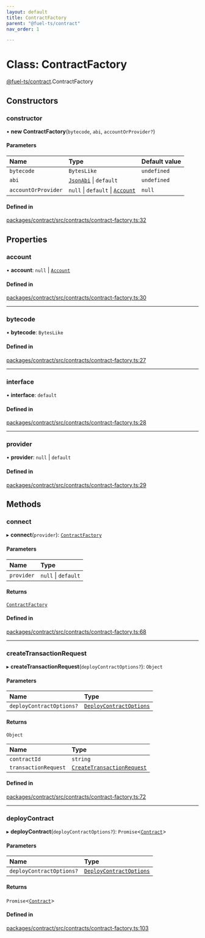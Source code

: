 ```yaml
---
layout: default
title: ContractFactory
parent: "@fuel-ts/contract"
nav_order: 1

---
```


# Class: ContractFactory

[@fuel-ts/contract](../index.md).ContractFactory

## Constructors

### constructor

• **new ContractFactory**(`bytecode`, `abi`, `accountOrProvider?`)

#### Parameters

| Name | Type | Default value |
| :------ | :------ | :------ |
| `bytecode` | `BytesLike` | `undefined` |
| `abi` | [`JsonAbi`](../namespaces/internal.md#jsonabi) \| `default` | `undefined` |
| `accountOrProvider` | ``null`` \| `default` \| [`Account`](internal-Account.md) | `null` |

#### Defined in

[packages/contract/src/contracts/contract-factory.ts:32](https://github.com/FuelLabs/fuels-ts/blob/master/packages/contract/src/contracts/contract-factory.ts#L32)

## Properties

### account

• **account**: ``null`` \| [`Account`](internal-Account.md)

#### Defined in

[packages/contract/src/contracts/contract-factory.ts:30](https://github.com/FuelLabs/fuels-ts/blob/master/packages/contract/src/contracts/contract-factory.ts#L30)

___

### bytecode

• **bytecode**: `BytesLike`

#### Defined in

[packages/contract/src/contracts/contract-factory.ts:27](https://github.com/FuelLabs/fuels-ts/blob/master/packages/contract/src/contracts/contract-factory.ts#L27)

___

### interface

• **interface**: `default`

#### Defined in

[packages/contract/src/contracts/contract-factory.ts:28](https://github.com/FuelLabs/fuels-ts/blob/master/packages/contract/src/contracts/contract-factory.ts#L28)

___

### provider

• **provider**: ``null`` \| `default`

#### Defined in

[packages/contract/src/contracts/contract-factory.ts:29](https://github.com/FuelLabs/fuels-ts/blob/master/packages/contract/src/contracts/contract-factory.ts#L29)

## Methods

### connect

▸ **connect**(`provider`): [`ContractFactory`](ContractFactory.md)

#### Parameters

| Name | Type |
| :------ | :------ |
| `provider` | ``null`` \| `default` |

#### Returns

[`ContractFactory`](ContractFactory.md)

#### Defined in

[packages/contract/src/contracts/contract-factory.ts:68](https://github.com/FuelLabs/fuels-ts/blob/master/packages/contract/src/contracts/contract-factory.ts#L68)

___

### createTransactionRequest

▸ **createTransactionRequest**(`deployContractOptions?`): `Object`

#### Parameters

| Name | Type |
| :------ | :------ |
| `deployContractOptions?` | [`DeployContractOptions`](../namespaces/internal.md#deploycontractoptions) |

#### Returns

`Object`

| Name | Type |
| :------ | :------ |
| `contractId` | `string` |
| `transactionRequest` | [`CreateTransactionRequest`](internal-CreateTransactionRequest.md) |

#### Defined in

[packages/contract/src/contracts/contract-factory.ts:72](https://github.com/FuelLabs/fuels-ts/blob/master/packages/contract/src/contracts/contract-factory.ts#L72)

___

### deployContract

▸ **deployContract**(`deployContractOptions?`): `Promise`<[`Contract`](Contract.md)\>

#### Parameters

| Name | Type |
| :------ | :------ |
| `deployContractOptions?` | [`DeployContractOptions`](../namespaces/internal.md#deploycontractoptions) |

#### Returns

`Promise`<[`Contract`](Contract.md)\>

#### Defined in

[packages/contract/src/contracts/contract-factory.ts:103](https://github.com/FuelLabs/fuels-ts/blob/master/packages/contract/src/contracts/contract-factory.ts#L103)
